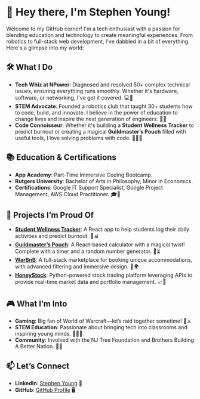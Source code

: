 # 👋 Hey there, I'm Stephen Young!

Welcome to my GitHub corner! I'm a tech enthusiast with a passion for blending education and technology to create meaningful experiences. From robotics to full-stack web development, I've dabbled in a bit of everything. Here's a glimpse into my world:

## 🛠 What I Do

- **Tech Whiz at NPower**: Diagnosed and resolved 50+ complex technical issues, ensuring everything runs smoothly. Whether it's hardware, software, or networking, I've got it covered. 💻🔧
- **STEM Advocate**: Founded a robotics club that taught 30+ students how to code, build, and innovate. I believe in the power of education to change lives and inspire the next generation of engineers. 🤖🚀
- **Code Connoisseur**: Whether it's building a **Student Wellness Tracker** to predict burnout or creating a magical **Guildmaster’s Pouch** filled with useful tools, I love solving problems with code. 🧙‍♂️📱

## 📚 Education & Certifications

- **App Academy**: Part-Time Immersive Coding Bootcamp.
- **Rutgers University**: Bachelor of Arts in Philosophy, Minor in Economics.
- **Certifications**: Google IT Support Specialist, Google Project Management, AWS Cloud Practitioner. 🎓💼

## 🌟 Projects I’m Proud Of

- **[Student Wellness Tracker](https://studentwellnesstracker.onrender.com)**: A React app to help students log their daily activities and predict burnout. 📝📊
- **[Guildmaster’s Pouch](https://interactivecalculator.onrender.com)**: A React-based calculator with a magical twist! Complete with a timer and a random number generator. 🎲⏳
- **[WarBnB](https://api-project-bnb.onrender.com)**: A full-stack marketplace for booking unique accommodations, with advanced filtering and immersive design. 🏡🌍
- **[HoneyStock](https://stock-trading-app-qlg7.onrender.com/)**: Python-powered stock trading platform leveraging APIs to provide real-time market data and portfolio management. 📈🐝



## 🎮 What I’m Into

- **Gaming**: Big fan of World of Warcraft—let’s raid together sometime! 🏰⚔️
- **STEM Education**: Passionate about bringing tech into classrooms and inspiring young minds. 🧑‍🏫✨
- **Community**: Involved with the NJ Tree Foundation and Brothers Building A Better Nation. 🌳🤝

## 📫 Let’s Connect

- **LinkedIn**: [Stephen Young](https://www.linkedin.com/in/sy438/) 💼
- **GitHub**: [GitHub Profile](https://github.com/stephendyoungjr) 🖥️
